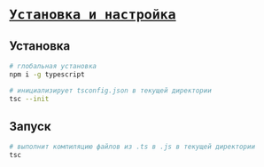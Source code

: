 # [`Установка и настройка`](../index.md)

## Установка

```bash
# глобальная установка
npm i -g typescript

# инициализирует tsconfig.json в текущей директории
tsc --init
```

## Запуск

```bash
# выполнит компиляцию файлов из .ts в .js в текущей директории
tsc
```
